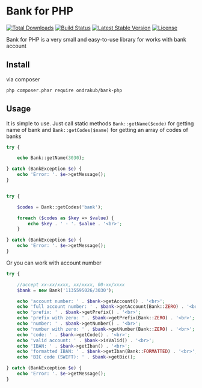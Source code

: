 Bank for PHP
================================

[![Total Downloads](https://poser.pugx.org/ondrakub/bank-php/downloads)](https://packagist.org/packages/ondrakub/bank-php)
[![Build Status](https://travis-ci.org/ondrakub/bank-php.svg?branch=master)](https://travis-ci.org/ondrakub/bank-php)
[![Latest Stable Version](https://poser.pugx.org/ondrakub/bank-php/v/stable)](https://packagist.org/packages/ondrakub/bank-php)
[![License](https://img.shields.io/badge/license-New%20BSD-blue.svg)](https://github.com/ondrakub/bank-php/blob/master/license.md)

Bank for PHP is a very small and easy-to-use library for works with bank account

Install
-------
via composer

```
php composer.phar require ondrakub/bank-php
```

Usage
-----
It is simple to use. Just call static methods ``Bank::getName($code)`` for getting name of bank and ``Bank::getCodes($name)`` for getting an array of codes of banks

```php
try {

	echo Bank::getName(3030);

} catch (BankException $e) {
	echo 'Error: '. $e->getMessage();
}


try {

	$codes = Bank::getCodes('bank');

	foreach ($codes as $key => $value) {
		echo $key . ' - '. $value . '<br>';
	}

} catch (BankException $e) {
	echo 'Error: '. $e->getMessage();
}
```

Or you can work with account number

```php
try {

	//accept xx-xx/xxxx, xx/xxxx, 00-xx/xxxx
	$bank = new Bank('1135595026/3030');

	echo 'account number: ' . $bank->getAccount() . '<br>';
	echo 'full account number: ' . $bank->getAccount(Bank::ZERO) . '<br>';
	echo 'prefix: ' . $bank->getPrefix() . '<br>';
	echo 'prefix with zero: ' . $bank->getPrefix(Bank::ZERO) . '<br>';
	echo 'number: ' . $bank->getNumber() . '<br>';
	echo 'number with zero: ' . $bank->getNumber(Bank::ZERO) . '<br>';
	echo 'code: ' . $bank->getCode() . '<br>';
	echo 'valid account: ' . $bank->isValid() . '<br>';
	echo 'IBAN: ' . $bank->getIban() . '<br>';
	echo 'formatted IBAN: ' . $bank->getIban(Bank::FORMATTED) . '<br>';
	echo 'BIC code (SWIFT): ' . $bank->getBic();

} catch (BankException $e) {
	echo 'Error: '. $e->getMessage();
}

```